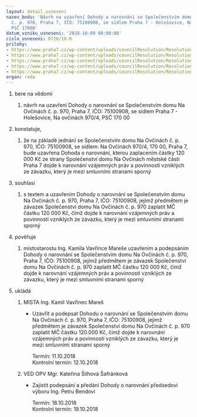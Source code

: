```yaml
---
layout: detail_usneseni
nazev_bodu: 'Návrh na uzavření Dohody o narovnání se Společenstvím domu Na Ovčinách
  č. p. 970, Praha 7, IČO: 75100908, se sídlem Praha 7 - Holešovice, Na ovčinách 970/4,
  PSČ 17000'
datum_vzniku_usneseni: '2018-10-09 00:00:00'
cislo_usneseni: 0726/18-R
prilohy:
- https://www.praha7.cz/wp-content/uploads/councilResolution/Resolutions/30277/export/c1_Duvodovazprava~397381.docx
- https://www.praha7.cz/wp-content/uploads/councilResolution/Resolutions/30277/export/_Mares~397380.docx
- https://www.praha7.cz/wp-content/uploads/councilResolution/Resolutions/30277/export/c3_ZapiszeshromazdeniSVJ~397378.pdf
- https://www.praha7.cz/wp-content/uploads/councilResolution/Resolutions/30277/export/vypiszrejstrikuSVJSpolecenstviDomuNaOvcinach~397376.pdf
- https://www.praha7.cz/wp-content/uploads/councilResolution/Resolutions/30277/export/export~397797.pdf
organ: rada
---
```

<OL class=urzList_view id=urzList>
<LI class=urzClass1><SPAN name="1">bere na vědomí</SPAN> 
<OL class="urzOlClass decimal ">
<LI class=urzClass2 style="TEXT-ALIGN: left"><SPAN>
<P>návrh na uzavření Dohody o narovnání se Společenstvím domu Na Ovčinách č. p. 970, Praha 7, IČO: 75100908, se sídlem Praha 7 - Holešovice, Na ovčinách 970/4, PSČ 170 00</P></SPAN></LI></OL></LI>
<LI class=urzClass1><SPAN name="50">konstatuje,</SPAN> 
<OL class="urzOlClass decimal ">
<LI class=urzClass2 style="TEXT-ALIGN: left"><SPAN>
<P>že na základě jednání se Společenstvím domu Na Ovčinách č. p. 970, IČO: 75100908, se sídlem: Na Ovčinách 970/4, 170 00, Praha 7, bude uzavřena Dohoda o narovnání, kterou zaplacením částky 120 000 Kč ze strany Společenství domu Na Ovčinách městské části Praha 7 dojde k narovnání vzájemných práv a povinností vzniklých ze závazku, který je mezi smluvními stranami sporný<BR></P></SPAN></LI></OL></LI>
<LI class=urzClass1><SPAN name="26">souhlasí</SPAN> 
<OL class="urzOlClass decimal ">
<LI class=urzClass2 style="TEXT-ALIGN: left"><SPAN>
<P>s textem a uzavřením Dohody o narovnání se Společenstvím domu Na Ovčinách č. p. 970, Praha 7, IČO: 75100908, jejímž předmětem je závazek Společenství domu Na Ovčinách č. p. 970 zaplatit MČ částku 120 000 Kč, čímž dojde k narovnání vzájemných práv a povinností vzniklých ze závazku, který je mezi smluvními stranami sporný</P></SPAN></LI></OL></LI>
<LI class=urzClass1><SPAN name="16">pověřuje</SPAN> 
<OL class="urzOlClass decimal ">
<LI class=urzClass2 style="TEXT-ALIGN: left"><SPAN>
<P>místostarostu Ing. Kamila Vavřince Mareše uzavřením a podepsáním Dohody o narovnání se Společenstvím domu Na Ovčinách č. p. 970, Praha 7, IČO: 75100908, jejímž předmětem je závazek Společenství domu Na Ovčinách č. p. 970 zaplatit MČ částku 120 000 Kč, čímž dojde k narovnání vzájemných práv a povinností vzniklých ze závazku, který je mezi smluvními stranami sporný</P></SPAN></LI></OL></LI>
<LI class=urzClass1 id=urzUkoly><SPAN name="1">ukládá</SPAN>
<OL class=urzOlClass>
<LI class=urzClass2><SPAN>
<P>MISTA Ing. Kamil Vavřinec Mareš</P></SPAN>
<UL class=urzUlClass>
<LI class=urzClass3><SPAN>
<P>Uzavřít a podepsat Dohodu o narovnání se Společenstvím domu Na Ovčinách č. p. 970, Praha 7, IČO: 75100908, jejímž předmětem je závazek Společenství domu Na Ovčinách č. p. 970 zaplatit MČ částku 120.000 Kč, čímž dojde k narovnání vzájemných práv a povinností vzniklých ze závazku, který je mezi smluvními stranami sporný</P></SPAN><SPAN class=urzUkolTermin>Termín:&nbsp;11.10.2018</SPAN>
<DIV class=urzUkolTermin>Kontrolní termín:&nbsp;12.10.2018</DIV></LI></UL></LI>
<LI class=urzClass2><SPAN>
<P>VED OPV Mgr. Kateřina Šilhová Šafránková</P></SPAN>
<UL class=urzUlClass>
<LI class=urzClass3><SPAN>
<P>Zajistit podepsání a předání Dohody o narovnání předsedovi výboru Ing. Petru Bendovi</P></SPAN><SPAN class=urzUkolTermin>Termín:&nbsp;18.10.2018</SPAN>
<DIV class=urzUkolTermin>Kontrolní termín:&nbsp;19.10.2018</DIV></LI></UL></LI></OL></LI></OL>